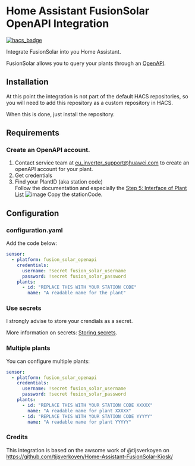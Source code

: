 # Home Assistant FusionSolar OpenAPI Integration

[![hacs_badge](https://img.shields.io/badge/HACS-Custom-orange.svg)](https://github.com/custom-components/hacs)

Integrate FusionSolar into you Home Assistant.

FusionSolar allows you to query your plants through an [OpenAPI](https://forum.huawei.com/enterprise/en/communicate-with-fusionsolar-through-an-openapi-account/thread/591478-100027).

## Installation
At this point the integration is not part of the default HACS repositories, so
you will need to add this repository as a custom repository in HACS.

When this is done, just install the repository.

## Requirements
### Create an OpenAPI account.
1. Contact service team at eu_inverter_support@huawei.com to create an openAPI account for your plant.
2. Get credentials
3. Find your PlantID (aka station code)\
Follow the documentation and especially the [Step 5: Interface of Plant List](https://forum.huawei.com/enterprise/en/communicate-with-fusionsolar-through-an-openapi-account/thread/591478-100027#:~:text=Interface%20of%20Plant%20List)
![image](https://forum.huawei.com/enterprise/en/data/attachment/forum/201912/26/231051iegoqemvx5eeo3a5.png?9.png)
Copy the stationCode.

## Configuration
### configuration.yaml
Add the code below:
```yml
sensor:
  - platform: fusion_solar_openapi
    credentials:
      username: !secret fusion_solar_username
      password: !secret fusion_solar_password
    plants:
      - id: "REPLACE THIS WITH YOUR STATION CODE"
        name: "A readable name for the plant"
```
### Use secrets
I strongly advise to store your crendials as a secret. 

More information on secrets: [Storing secrets](https://www.home-assistant.io/docs/configuration/secrets/).

### Multiple plants
You can configure multiple plants:
```yml
sensor:
  - platform: fusion_solar_openapi
    credentials:
      username: !secret fusion_solar_username
      password: !secret fusion_solar_password
    plants:
      - id: "REPLACE THIS WITH YOUR STATION CODE XXXXX"
        name: "A readable name for plant XXXXX"
      - id: "REPLACE THIS WITH YOUR STATION CODE YYYYY"
        name: "A readable name for plant YYYYY"
```

### Credits
This integration is based on the awsome work of @tijsverkoyen on https://github.com/tijsverkoyen/Home-Assistant-FusionSolar-Kiosk/